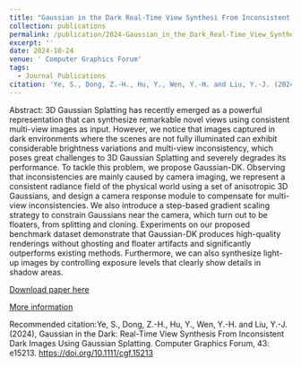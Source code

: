 ```yaml
---
title: "Gaussian in the Dark Real-Time View Synthesi From Inconsistent Dark Images Using Gaussian Splatting"
collection: publications
permalink: /publication/2024-Gaussian_in_the_Dark_Real-Time_View_Synthesi_From_Inconsistent_Dark_Images_Using_Gaussian_Splatting
excerpt: ''
date: 2024-10-24
venue: ' Computer Graphics Forum'
tags:
  - Journal Publications
citation: 'Ye, S., Dong, Z.-H., Hu, Y., Wen, Y.-H. and Liu, Y.-J. (2024), Gaussian in the Dark: Real-Time View Synthesis From Inconsistent Dark Images Using Gaussian Splatting. Computer Graphics Forum, 43: e15213. https://doi.org/10.1111/cgf.15213'
---
```


Abstract: 3D Gaussian Splatting has recently emerged as a powerful representation that can synthesize remarkable novel views using consistent multi-view images as input. However, we notice that images captured in dark environments where the scenes are not fully illuminated can exhibit considerable brightness variations and multi-view inconsistency, which poses great challenges to 3D Gaussian Splatting and severely degrades its performance. To tackle this problem, we propose Gaussian-DK. Observing that inconsistencies are mainly caused by camera imaging, we represent a consistent radiance field of the physical world using a set of anisotropic 3D Gaussians, and design a camera response module to compensate for multi-view inconsistencies. We also introduce a step-based gradient scaling strategy to constrain Gaussians near the camera, which turn out to be floaters, from splitting and cloning. Experiments on our proposed benchmark dataset demonstrate that Gaussian-DK produces high-quality renderings without ghosting and floater artifacts and significantly outperforms existing methods. Furthermore, we can also synthesize light-up images by controlling exposure levels that clearly show details in shadow areas.



[Download paper here](http://yongjinliu.github.io/files/2024-Gaussian_in_the_Dark_Real-Time_View_Synthesi_From_Inconsistent_Dark_Images_Using_Gaussian_Splatting.pdf)


[More information](https://cg.cs.tsinghua.edu.cn/people/~Yongjin/Yongjin.htm)

Recommended citation:Ye, S., Dong, Z.-H., Hu, Y., Wen, Y.-H. and Liu, Y.-J. (2024), Gaussian in the Dark: Real-Time View Synthesis From Inconsistent Dark Images Using Gaussian Splatting. Computer Graphics Forum, 43: e15213. https://doi.org/10.1111/cgf.15213





